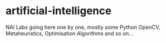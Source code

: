 # artificial-intelligence

NAI Labs going here one by one, mostly some Python OpenCV, Metaheuristics, Optimisation Algorithms and so on...
